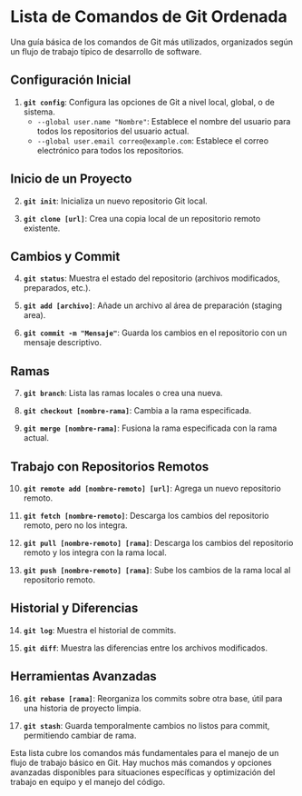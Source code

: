 
# Lista de Comandos de Git Ordenada

Una guía básica de los comandos de Git más utilizados, organizados según un flujo de trabajo típico de desarrollo de software.

## Configuración Inicial

1. **`git config`**: Configura las opciones de Git a nivel local, global, o de sistema.
   - `--global user.name "Nombre"`: Establece el nombre del usuario para todos los repositorios del usuario actual.
   - `--global user.email correo@example.com`: Establece el correo electrónico para todos los repositorios.

## Inicio de un Proyecto

2. **`git init`**: Inicializa un nuevo repositorio Git local.

3. **`git clone [url]`**: Crea una copia local de un repositorio remoto existente.

## Cambios y Commit

4. **`git status`**: Muestra el estado del repositorio (archivos modificados, preparados, etc.).

5. **`git add [archivo]`**: Añade un archivo al área de preparación (staging area).

6. **`git commit -m "Mensaje"`**: Guarda los cambios en el repositorio con un mensaje descriptivo.

## Ramas

7. **`git branch`**: Lista las ramas locales o crea una nueva.

8. **`git checkout [nombre-rama]`**: Cambia a la rama especificada.

9. **`git merge [nombre-rama]`**: Fusiona la rama especificada con la rama actual.

## Trabajo con Repositorios Remotos

10. **`git remote add [nombre-remoto] [url]`**: Agrega un nuevo repositorio remoto.

11. **`git fetch [nombre-remoto]`**: Descarga los cambios del repositorio remoto, pero no los integra.

12. **`git pull [nombre-remoto] [rama]`**: Descarga los cambios del repositorio remoto y los integra con la rama local.

13. **`git push [nombre-remoto] [rama]`**: Sube los cambios de la rama local al repositorio remoto.

## Historial y Diferencias

14. **`git log`**: Muestra el historial de commits.

15. **`git diff`**: Muestra las diferencias entre los archivos modificados.

## Herramientas Avanzadas

16. **`git rebase [rama]`**: Reorganiza los commits sobre otra base, útil para una historia de proyecto limpia.

17. **`git stash`**: Guarda temporalmente cambios no listos para commit, permitiendo cambiar de rama.

Esta lista cubre los comandos más fundamentales para el manejo de un flujo de trabajo básico en Git. Hay muchos más comandos y opciones avanzadas disponibles para situaciones específicas y optimización del trabajo en equipo y el manejo del código.
